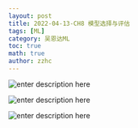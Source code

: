```yaml
---
layout: post
title: 2022-04-13-CH8 模型选择与评估
tags: [ML]
category: 吴恩达ML
toc: true
math: true
author: zzhc
---
```




![enter description here](http://img.zzhc321.xyz/blog/1649858575070.png)





![enter description here](http://img.zzhc321.xyz/blog/1649858697408.png)




![enter description here](http://img.zzhc321.xyz/blog/1649858764145.png)






